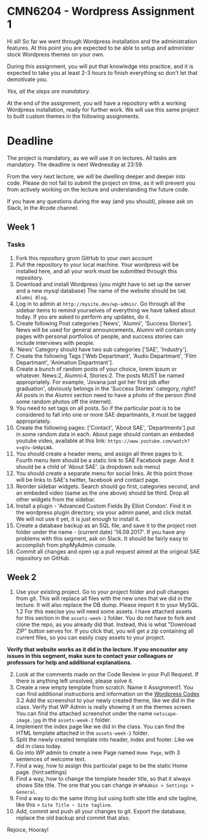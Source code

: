 # CMN6204 - Wordpress Assignment 1

Hi all! So far we went through Wordpress installation and the administration features. At this point you are expected to be able to setup and administer stock Wordpress themes on your own.

During this assignment, you will put that knowledge into practice, and it is expected to take you at least 2-3 hours to finish everything so don't let that demotivate you.

*Yes, all the steps are mandatory.*

At the end of the assignment, you will have a repository with a working Wordpress installation, ready for further work. We will use this same project to built custom themes in the following assignments.

# Deadline

The project is mandatory, as we will use it on lectures. All tasks are mandatory. The deadline is next Wednesday at 23:59. 

From the very next lecture, we will be dwelling deeper and deeper into code. Please do not fail to submit the project on time, as it will prevent you from actively working on the lecture and understanding the future code.

If you have any questions during the way (and you should), please ask on Slack, in the #code channel.

## Week 1

### Tasks

1. Fork this repository grom GitHub to your own account
2. Pull the repository to your local machine. Your wordpress will be installed here, and all your work must be submitted through this repository.
3. Download and install Wordpress (you might have to set up the server and a new mysql database) The name of the website should be `SAE Alumni Blog`.
4. Log in to admin at `http://mysite.dev/wp-admin/`. Go through all the sidebar items to remind yourselves of everything we have talked about today. If you are asked to perform any updates, do it.
5. Create following Post categories ['News', 'Alumni', 'Success Stories']. News will be used for general announcements, Alumni will contain only pages with personal portfolios of people, and success stories can include interviews with people.
6. 'News' Category should have two sub categories ['SAE', 'Industry'].
7. Create the following Tags ['Web Departmant', 'Audio Departmant', 'Film Departmant', 'Animation Departmant'].
8. Create a bunch of random posts of your choice, lorem ipsum or whatever. News:2, Alumni:4, Stories:2. The posts MUST be named appropriately. For example, 'Jovana just got her first job after graduation', obviously belongs in the 'Success Stories' category, right? All posts in the Alumni section need to have a photo of the person (find some random photos off the internet).
9. You need to set tags on all posts. So if the particular post is to be considered to fall into one or more SAE departmants, it must be tagged appropriately.
10. Create the following pages: ['Contact', 'About SAE', 'Departments'] put in some random data in each. About page should contain an embeded youtube video, available at this link: `https://www.youtube.com/watch?v=gVu-GHApLWA`.
11. You should create a header menu, and assign all three pages to it. Fourth menu item should be a static link to SAE Facebook page. And it should be a child of 'About SAE'. (a dropdown sub menu)
12. You should create a separate menu for social links. At this point those will be links to SAE's twitter, facebook and contact page.
13. Reorder sidebar widgets. Search should go first, categories second, and an embeded video (same as the one above) should be third. Drop all other widgets from the sidebar.
14. Install a plugin - 'Advanced Custom Fields By Elliot Condon'. Find it in the wordpress plugin directory, via your admin panel, and click install. We will not use it yet, it is just enough to install it.
15. Create a database backup as an SQL file, and save it to the project root folder under the name - (current date) '14.09.2017'. If you have any problems with this segment, ask on Slack. It should be fairly easy to accomplish from phpMyAdmin console.
16. Commit all changes and open up a pull request aimed at the original SAE repository on GitHub.


## Week 2
1. Use your existing project. Go to your project folder and pull changes from git. This will replace all files with the new ones that we did in the lecture. It will also replace the DB dump. Please import it to your MySQL.
1.2 For this execise you will need some assets. I have attached assets for this section in the `assets-week-2` folder. You do not have to fork and clone the repo, as you already did that. Instead, this is what "Download ZIP" button serves for. If you click that, you will get a zip containing all current files, so you can easily copy assets to your project.

**Verify that website works as it did in the lecture. If you encounter any issues in this segment, make sure to contact your colleagues or professors for help and additional explanations.**

2. Look at the comments made on the Code Review in your Pull Request. If there is anything left unsolved, please solve it.
3. Create a new empty template from scratch. Name it Assignment1. You can find additional instructions and information on the [Wordpress Codex](https://codex.wordpress.org/Theme_Development)
3.2 Add the screenshot to your newly created theme, like we did in the class. Verify that WP Admin is really showing it on the themes screen. You can find the attached screenshot under the name `netscape-image.jpg` in the `assets-week-2` folder.
4. Implement the index page like we did in the class. You can find the HTML template attached in the `assets-week-2` folder.
5. Split the newly created template into header, index and footer. Like we did in class today.
6. Go into WP admin to create a new Page named `Home Page`, with 3 sentences of welcome text.
7. Find a way, how to assign this particular page to be the static Home page. (hint:settings)
8. Find a way, how to change the template header title, so that it always shows Site title. The one that you can change in `WPAdmin > Settings > General`.
9. Find a way to do the same thing but using both site title and site tagline, like this > `Site Title ~ Site tagline`.
10. Add, commit and push all your changes to git. Export the database, replace the old backup and commit that also.


Rejoice, Hooray!
